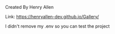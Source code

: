 Created By Henry Allen

Link: https://henryallen-dev.github.io/Gallery/

I didn't remove my .env so you can test the project